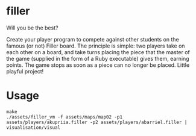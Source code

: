 # filler
Will you be the best?

Create your player program to compete against other students on the
famous (or not) Filler board. The principle is simple: two players take on each other on
a board, and take turns placing the piece that the master of the game (supplied in the
form of a Ruby executable) gives them, earning points. The game stops as soon as a
piece can no longer be placed. Little playful project!

# Usage

```console
make
./assets/filler_vm -f assets/maps/map02 -p1 assets/players/akupriia.filler -p2 assets/players/abarriel.filler | visualisation/visual
```
